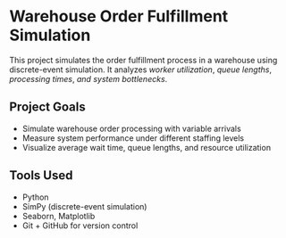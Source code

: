 # Warehouse Order Fulfillment Simulation

This project simulates the order fulfillment process in a warehouse using discrete-event simulation. It analyzes *worker utilization*, *queue lengths*, *processing times*, *and system bottlenecks*.

## Project Goals
- Simulate warehouse order processing with variable arrivals
- Measure system performance under different staffing levels
- Visualize average wait time, queue lengths, and resource utilization

## Tools Used
- Python
- SimPy (discrete-event simulation)
- Seaborn, Matplotlib
- Git + GitHub for version control



